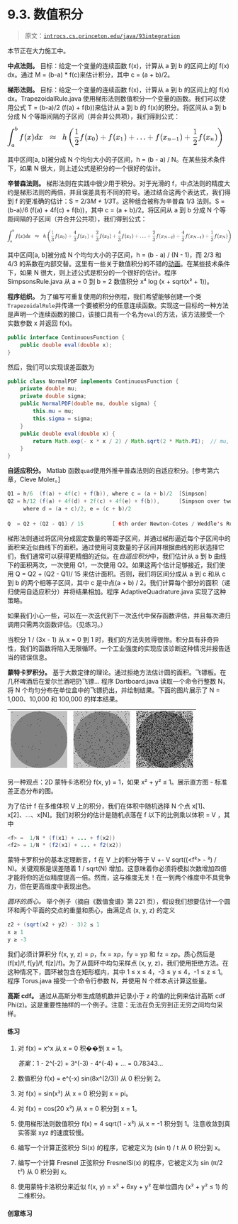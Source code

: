 # 9.3\. 数值积分

> 原文：[`introcs.cs.princeton.edu/java/93integration`](https://introcs.cs.princeton.edu/java/93integration)

本节正在大力施工中。

**中点法则。** 目标：给定一个变量的连续函数 f(x)，计算从 a 到 b 的区间上的∫ f(x) dx。通过 M = (b-a) * f(c)来估计积分，其中 c = (a + b)/2。

**梯形法则。** 目标：给定一个变量的连续函数 f(x)，计算从 a 到 b 的区间上的∫ f(x) dx。TrapezoidalRule.java 使用梯形法则数值积分一个变量的函数。我们可以使用公式 T = (b-a)/2 (f(a) + f(b))来估计从 a 到 b 的 f(x)的积分。将区间从 a 到 b 分成 N 个等距间隔的子区间（并合并公共项），我们得到公式：

![梯形法则](img/1c6be0ef112dd88d0717512203980305.png)

其中区间[a, b]被分成 N 个均匀大小的子区间，h = (b - a) / N。在某些技术条件下，如果 N 很大，则上述公式是积分的一个很好的估计。

**辛普森法则。** 梯形法则在实践中很少用于积分。对于光滑的 f，中点法则的精度大约是梯形法则的两倍，并且误差具有不同的符号。通过结合这两个表达式，我们得到 f 的更准确的估计：S = 2/3*M + 1/3*T。这种组合被称为辛普森 1/3 法则。S = (b-a)/6 (f(a) + 4f(c) + f(b))，其中 c = (a + b)/2。将区间从 a 到 b 分成 N 个等距间隔的子区间（并合并公共项），我们得到公式：

![辛普森 1/3 法则](img/c84638e04ce5452df5a21b32d701dc10.png)

其中区间[a, b]被分成 N 个均匀大小的子区间，h = (b - a) / (N - 1)，而 2/3 和 4/3 的系数在内部交替。这里有一些关于数值积分的不错的[动画](http://www.ecs.fullerton.edu/~mathews/a2001/Animations/Quadrature/)。在某些技术条件下，如果 N 很大，则上述公式是积分的一个很好的估计。程序 SimpsonsRule.java 从 a = 0 到 b = 2 数值积分 x⁴ log (x + sqrt(x² + 1))。

**程序组织。** 为了编写可重复使用的积分例程，我们希望能够创建一个类`TrapezoidalRule`并传递一个要被积分的任意连续函数。实现这一目标的一种方法是声明一个连续函数的接口，该接口具有一个名为`eval`的方法，该方法接受一个实数参数 x 并返回 f(x)。

```java
public interface ContinuousFunction {
    public double eval(double x);
}

```

然后，我们可以实现误差函数为

```java
public class NormalPDF implements ContinuousFunction {
    private double mu;
    private double sigma;
    public NormalPDF(double mu, double sigma) {
        this.mu = mu;
        this.sigma = sigma;
    }
    public double eval(double x) {
        return Math.exp(- x * x / 2) / Math.sqrt(2 * Math.PI);  // mu, sigma
    }
}

```

**自适应积分。** Matlab 函数`quad`使用外推辛普森法则的自适应积分。[参考第六章，Cleve Moler。]

```java
Q1 = h/6  (f(a) + 4f(c) + f(b)), where c = (a + b)/2  [Simpson]
Q2 = h/12 (f(a) + 4f(d) + 2f(c) + 4f(e) + f(b)),      [Simpson over two subintervals]
     where d = (a + c)/2, e = (c + b)/2

Q  = Q2 + (Q2 - Q1) / 15         [ 6th order Newton-Cotes / Weddle's Rule]

```

梯形法则通过将区间分成固定数量的等距子区间，并通过梯形逼近每个子区间中的面积来近似曲线下的面积。通过使用可变数量的子区间并根据曲线的形状选择它们，我们通常可以获得更精细的近似。在*自适应积分*中，我们估计从 a 到 b 曲线下的面积两次，一次使用 Q1，一次使用 Q2。如果这两个估计足够接近，我们使用 Q = Q2 + (Q2 - Q1)/ 15 来估计面积。否则，我们将区间分成从 a 到 c 和从 c 到 b 的两个相等子区间，其中 c 是中点(a + b) / 2。我们计算每个部分的面积（递归使用自适应积分）并将结果相加。程序 AdaptiveQuadrature.java 实现了这种策略。

如果我们小心一些，可以在一次迭代到下一次迭代中保存函数评估，并且每次递归调用只需两次函数评估。（见练习。）

当积分 1 / (3x - 1) 从 x = 0 到 1 时，我们的方法失败得很惨。积分具有非奇异性，我们的函数将陷入无限循环。一个工业强度的实现应该诊断这种情况并报告适当的错误信息。

**蒙特卡罗积分。** 基于大数定律的理论。通过拒绝方法估计圆的面积。飞镖板。在几杯啤酒后在爱尔兰酒吧扔飞镖... 程序 Dartboard.java 读取一个命令行整数 N，将 N 个均匀分布在单位盒中的飞镖扔出，并绘制结果。下面的图片展示了 N = 1,000、10,000 和 100,000 的样本结果。

| ![蒙特卡罗积分](img/ccb7e54882b182a15db70ade2c0acad4.png) | ![蒙特卡罗积分](img/c0a8d498be085823dc397129f080f1c5.png) | ![蒙特卡罗积分](img/8d3426c7edc481555faa20c43c842118.png) |
| --- | --- | --- |

另一种观点：2D 蒙特卡洛积分 f(x, y) = 1，如果 x² + y² ≤ 1。展示直方图 - 标准差正态分布的图。

为了估计 f 在多维体积 V 上的积分，我们在体积中随机选择 N 个点 x[1]、x[2]、...、x[N]。我们对积分的估计是随机点落在 f 以下的比例乘以体积 = V <f>，其中

```java
<f> =  1/N * (f(x1) + ... + f(x2))
<f2> = 1/N * (f2(x1) + ... + f2(x2))

```

蒙特卡罗积分的基本定理断言，f 在 V 上的积分等于 V <f> +- V sqrt((<f²> - <f>²) / N)。关键观察是误差随着 1 / sqrt(N) 增加。这意味着你必须将模拟次数增加四倍才能将你的近似精度提高一倍。然而，这与维度无关！在一到两个维度中不具竞争力，但在更高维度中表现出色。

*圆环的质心。* 举个例子（摘自《数值食谱》第 221 页），假设我们想要估计一个圆环和两个平面的交点的重量和质心，由满足点 (x, y, z) 的定义

```java
z2 + (sqrt(x2 + y2) - 3)2 ≤ 1
x ≥ 1
y ≥ -3

```

我们必须计算积分 f(x, y, z) = ρ，fx = xρ，fy = yρ 和 fz = zρ。质心然后是 (f[x]/f, f[y]/f, f[z]/f)。为了从圆环中均匀采样点 (x, y, z)，我们使用拒绝方法。在这种情况下，圆环被包含在矩形框内，其中 1 ≤ x ≤ 4，-3 ≤ y ≤ 4，-1 ≤ z ≤ 1。程序 Torus.java 接受一个命令行参数 N，并使用 N 个样本点计算这些量。

**高斯 cdf。** 通过从高斯分布生成随机数并记录小于 z 的值的比例来估计高斯 cdf Phi(z)。这是重要性抽样的一个例子。注意：无法在负无穷到正无穷之间均匀采样。

#### 练习

1.  对 f(x) = x^x 从 x = 0 积��到 x = 1。

    *答案*：1 - 2^(-2) + 3^(-3) - 4^(-4) + ... = 0.78343...

1.  数值积分 f(x) = e^(-x) sin(8x^(2/3)) 从 0 积分到 2。

1.  对 f(x) = sin(x²) 从 x = 0 积分到 x = pi。

1.  对 f(x) = cos(20 x²) 从 x = 0 积分到 x = 1。

1.  使用梯形法则数值积分 f(x) = 4 sqrt(1 - x²) 从 x = -1 积分到 1。注意收敛到真实答案 xyz 的速度较慢。

1.  编写一个计算正弦积分 Si(x) 的程序，它被定义为 (sin t) / t 从 0 积分到 x。

1.  编写一个计算 Fresnel 正弦积分 FresnelSi(x) 的程序，它被定义为 sin (π/2 t²) 从 0 积分到 x。

1.  使用蒙特卡洛积分来近似 f(x, y) = x² + 6xy + y² 在单位圆内 (x² + y² ≤ 1) 的二维积分。

#### 创意练习
